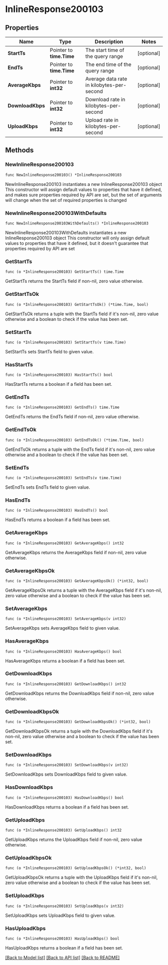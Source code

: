 # InlineResponse200103

## Properties

Name | Type | Description | Notes
------------ | ------------- | ------------- | -------------
**StartTs** | Pointer to **time.Time** | The start time of the query range | [optional] 
**EndTs** | Pointer to **time.Time** | The end time of the query range | [optional] 
**AverageKbps** | Pointer to **int32** | Average data rate in kilobytes-per-second | [optional] 
**DownloadKbps** | Pointer to **int32** | Download rate in kilobytes-per-second | [optional] 
**UploadKbps** | Pointer to **int32** | Upload rate in kilobytes-per-second | [optional] 

## Methods

### NewInlineResponse200103

`func NewInlineResponse200103() *InlineResponse200103`

NewInlineResponse200103 instantiates a new InlineResponse200103 object
This constructor will assign default values to properties that have it defined,
and makes sure properties required by API are set, but the set of arguments
will change when the set of required properties is changed

### NewInlineResponse200103WithDefaults

`func NewInlineResponse200103WithDefaults() *InlineResponse200103`

NewInlineResponse200103WithDefaults instantiates a new InlineResponse200103 object
This constructor will only assign default values to properties that have it defined,
but it doesn't guarantee that properties required by API are set

### GetStartTs

`func (o *InlineResponse200103) GetStartTs() time.Time`

GetStartTs returns the StartTs field if non-nil, zero value otherwise.

### GetStartTsOk

`func (o *InlineResponse200103) GetStartTsOk() (*time.Time, bool)`

GetStartTsOk returns a tuple with the StartTs field if it's non-nil, zero value otherwise
and a boolean to check if the value has been set.

### SetStartTs

`func (o *InlineResponse200103) SetStartTs(v time.Time)`

SetStartTs sets StartTs field to given value.

### HasStartTs

`func (o *InlineResponse200103) HasStartTs() bool`

HasStartTs returns a boolean if a field has been set.

### GetEndTs

`func (o *InlineResponse200103) GetEndTs() time.Time`

GetEndTs returns the EndTs field if non-nil, zero value otherwise.

### GetEndTsOk

`func (o *InlineResponse200103) GetEndTsOk() (*time.Time, bool)`

GetEndTsOk returns a tuple with the EndTs field if it's non-nil, zero value otherwise
and a boolean to check if the value has been set.

### SetEndTs

`func (o *InlineResponse200103) SetEndTs(v time.Time)`

SetEndTs sets EndTs field to given value.

### HasEndTs

`func (o *InlineResponse200103) HasEndTs() bool`

HasEndTs returns a boolean if a field has been set.

### GetAverageKbps

`func (o *InlineResponse200103) GetAverageKbps() int32`

GetAverageKbps returns the AverageKbps field if non-nil, zero value otherwise.

### GetAverageKbpsOk

`func (o *InlineResponse200103) GetAverageKbpsOk() (*int32, bool)`

GetAverageKbpsOk returns a tuple with the AverageKbps field if it's non-nil, zero value otherwise
and a boolean to check if the value has been set.

### SetAverageKbps

`func (o *InlineResponse200103) SetAverageKbps(v int32)`

SetAverageKbps sets AverageKbps field to given value.

### HasAverageKbps

`func (o *InlineResponse200103) HasAverageKbps() bool`

HasAverageKbps returns a boolean if a field has been set.

### GetDownloadKbps

`func (o *InlineResponse200103) GetDownloadKbps() int32`

GetDownloadKbps returns the DownloadKbps field if non-nil, zero value otherwise.

### GetDownloadKbpsOk

`func (o *InlineResponse200103) GetDownloadKbpsOk() (*int32, bool)`

GetDownloadKbpsOk returns a tuple with the DownloadKbps field if it's non-nil, zero value otherwise
and a boolean to check if the value has been set.

### SetDownloadKbps

`func (o *InlineResponse200103) SetDownloadKbps(v int32)`

SetDownloadKbps sets DownloadKbps field to given value.

### HasDownloadKbps

`func (o *InlineResponse200103) HasDownloadKbps() bool`

HasDownloadKbps returns a boolean if a field has been set.

### GetUploadKbps

`func (o *InlineResponse200103) GetUploadKbps() int32`

GetUploadKbps returns the UploadKbps field if non-nil, zero value otherwise.

### GetUploadKbpsOk

`func (o *InlineResponse200103) GetUploadKbpsOk() (*int32, bool)`

GetUploadKbpsOk returns a tuple with the UploadKbps field if it's non-nil, zero value otherwise
and a boolean to check if the value has been set.

### SetUploadKbps

`func (o *InlineResponse200103) SetUploadKbps(v int32)`

SetUploadKbps sets UploadKbps field to given value.

### HasUploadKbps

`func (o *InlineResponse200103) HasUploadKbps() bool`

HasUploadKbps returns a boolean if a field has been set.


[[Back to Model list]](../README.md#documentation-for-models) [[Back to API list]](../README.md#documentation-for-api-endpoints) [[Back to README]](../README.md)



